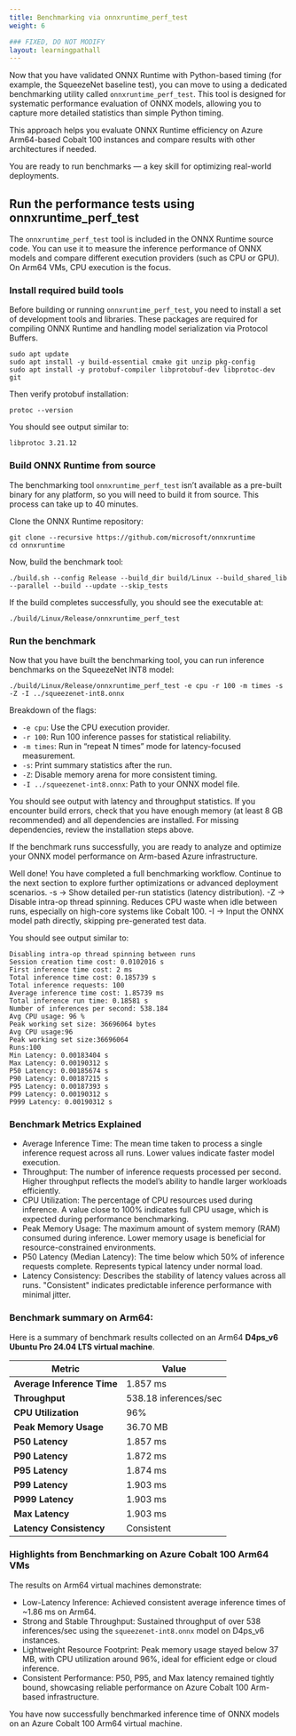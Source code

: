 ```yaml
---
title: Benchmarking via onnxruntime_perf_test
weight: 6

### FIXED, DO NOT MODIFY
layout: learningpathall
---
```



Now that you have validated ONNX Runtime with Python-based timing (for example, the SqueezeNet baseline test), you can move to using a dedicated benchmarking utility called `onnxruntime_perf_test`. This tool is designed for systematic performance evaluation of ONNX models, allowing you to capture more detailed statistics than simple Python timing.

This approach helps you evaluate ONNX Runtime efficiency on Azure Arm64-based Cobalt 100 instances and compare results with other architectures if needed.

You are ready to run benchmarks — a key skill for optimizing real-world deployments.


## Run the performance tests using onnxruntime_perf_test
The `onnxruntime_perf_test` tool is included in the ONNX Runtime source code. You can use it to measure the inference performance of ONNX models and compare different execution providers (such as CPU or GPU). On Arm64 VMs, CPU execution is the focus.


### Install required build tools
Before building or running `onnxruntime_perf_test`, you need to install a set of development tools and libraries. These packages are required for compiling ONNX Runtime and handling model serialization via Protocol Buffers.

```console
sudo apt update
sudo apt install -y build-essential cmake git unzip pkg-config
sudo apt install -y protobuf-compiler libprotobuf-dev libprotoc-dev git
```
Then verify protobuf installation:
```console
protoc --version
```
You should see output similar to:

```output
libprotoc 3.21.12
```
### Build ONNX Runtime from source

The benchmarking tool `onnxruntime_perf_test` isn’t available as a pre-built binary for any platform, so you will need to build it from source. This process can take up to 40 minutes.

Clone the ONNX Runtime repository:
```console
git clone --recursive https://github.com/microsoft/onnxruntime 
cd onnxruntime
```

Now, build the benchmark tool:

```console
./build.sh --config Release --build_dir build/Linux --build_shared_lib --parallel --build --update --skip_tests 
```
If the build completes successfully, you should see the executable at:
```output
./build/Linux/Release/onnxruntime_perf_test
```


### Run the benchmark
Now that you have built the benchmarking tool, you can run inference benchmarks on the SqueezeNet INT8 model:

```console
./build/Linux/Release/onnxruntime_perf_test -e cpu -r 100 -m times -s -Z -I ../squeezenet-int8.onnx
```

Breakdown of the flags:

- `-e cpu`: Use the CPU execution provider.
- `-r 100`: Run 100 inference passes for statistical reliability.
- `-m times`: Run in “repeat N times” mode for latency-focused measurement.
- `-s`: Print summary statistics after the run.
- `-Z`: Disable memory arena for more consistent timing.
- `-I ../squeezenet-int8.onnx`: Path to your ONNX model file.

You should see output with latency and throughput statistics. If you encounter build errors, check that you have enough memory (at least 8 GB recommended) and all dependencies are installed. For missing dependencies, review the installation steps above.

If the benchmark runs successfully, you are ready to analyze and optimize your ONNX model performance on Arm-based Azure infrastructure.

Well done! You have completed a full benchmarking workflow. Continue to the next section to explore further optimizations or advanced deployment scenarios.
  -s → Show detailed per-run statistics (latency distribution).
  -Z → Disable intra-op thread spinning. Reduces CPU waste when idle between runs, especially on high-core systems like Cobalt 100.
  -I → Input the ONNX model path directly, skipping pre-generated test data.

You should see output similar to:

```output
Disabling intra-op thread spinning between runs
Session creation time cost: 0.0102016 s
First inference time cost: 2 ms
Total inference time cost: 0.185739 s
Total inference requests: 100
Average inference time cost: 1.85739 ms
Total inference run time: 0.18581 s
Number of inferences per second: 538.184
Avg CPU usage: 96 %
Peak working set size: 36696064 bytes
Avg CPU usage:96
Peak working set size:36696064
Runs:100
Min Latency: 0.00183404 s
Max Latency: 0.00190312 s
P50 Latency: 0.00185674 s
P90 Latency: 0.00187215 s
P95 Latency: 0.00187393 s
P99 Latency: 0.00190312 s
P999 Latency: 0.00190312 s
```
### Benchmark Metrics Explained  

  * Average Inference Time: The mean time taken to process a single inference request across all runs. Lower values indicate faster model execution.  
  * Throughput: The number of inference requests processed per second. Higher throughput reflects the model’s ability to handle larger workloads efficiently.  
  * CPU Utilization: The percentage of CPU resources used during inference. A value close to 100% indicates full CPU usage, which is expected during performance benchmarking.  
  * Peak Memory Usage: The maximum amount of system memory (RAM) consumed during inference. Lower memory usage is beneficial for resource-constrained environments. 
  * P50 Latency (Median Latency): The time below which 50% of inference requests complete. Represents typical latency under normal load.   
  * Latency Consistency: Describes the stability of latency values across all runs. "Consistent" indicates predictable inference performance with minimal jitter.  

### Benchmark summary on Arm64:
Here is a summary of benchmark results collected on an Arm64 **D4ps_v6 Ubuntu Pro 24.04 LTS virtual machine**.

| **Metric**                | **Value** |
|----------------------------|-------------------------------|
| **Average Inference Time** | 1.857 ms                     |
| **Throughput**             | 538.18 inferences/sec        |
| **CPU Utilization**        | 96%                          |
| **Peak Memory Usage**      | 36.70 MB                     |
| **P50 Latency**            | 1.857 ms                     |
| **P90 Latency**            | 1.872 ms                     |
| **P95 Latency**            | 1.874 ms                     |
| **P99 Latency**            | 1.903 ms                     |
| **P999 Latency**           | 1.903 ms                     |
| **Max Latency**            | 1.903 ms                     |
| **Latency Consistency**    | Consistent                   |


### Highlights from Benchmarking on Azure Cobalt 100 Arm64 VMs

The results on Arm64 virtual machines demonstrate:
- Low-Latency Inference: Achieved consistent average inference times of ~1.86 ms on Arm64.  
- Strong and Stable Throughput: Sustained throughput of over 538 inferences/sec using the `squeezenet-int8.onnx` model on D4ps_v6 instances.  
- Lightweight Resource Footprint: Peak memory usage stayed below 37 MB, with CPU utilization around 96%, ideal for efficient edge or cloud inference.  
- Consistent Performance: P50, P95, and Max latency remained tightly bound, showcasing reliable performance on Azure Cobalt 100 Arm-based infrastructure.

You have now successfully benchmarked inference time of ONNX models on an Azure Cobalt 100 Arm64 virtual machine.
